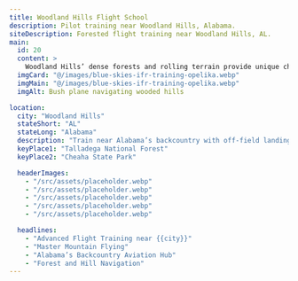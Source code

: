 ```yaml
---
title: Woodland Hills Flight School
description: Pilot training near Woodland Hills, Alabama.
siteDescription: Forested flight training near Woodland Hills, AL.
main:
  id: 20
  content: >
    Woodland Hills’ dense forests and rolling terrain provide unique challenges for advanced pilots.
  imgCard: "@/images/blue-skies-ifr-training-opelika.webp"
  imgMain: "@/images/blue-skies-ifr-training-opelika.webp"
  imgAlt: Bush plane navigating wooded hills

location:
  city: "Woodland Hills"
  stateShort: "AL"
  stateLong: "Alabama"
  description: "Train near Alabama’s backcountry with off-field landing practice."
  keyPlace1: "Talladega National Forest"
  keyPlace2: "Cheaha State Park"

  headerImages:
    - "/src/assets/placeholder.webp"
    - "/src/assets/placeholder.webp"
    - "/src/assets/placeholder.webp"
    - "/src/assets/placeholder.webp"
    - "/src/assets/placeholder.webp"

  headlines:
    - "Advanced Flight Training near {{city}}"
    - "Master Mountain Flying"
    - "Alabama’s Backcountry Aviation Hub"
    - "Forest and Hill Navigation"
---
```

